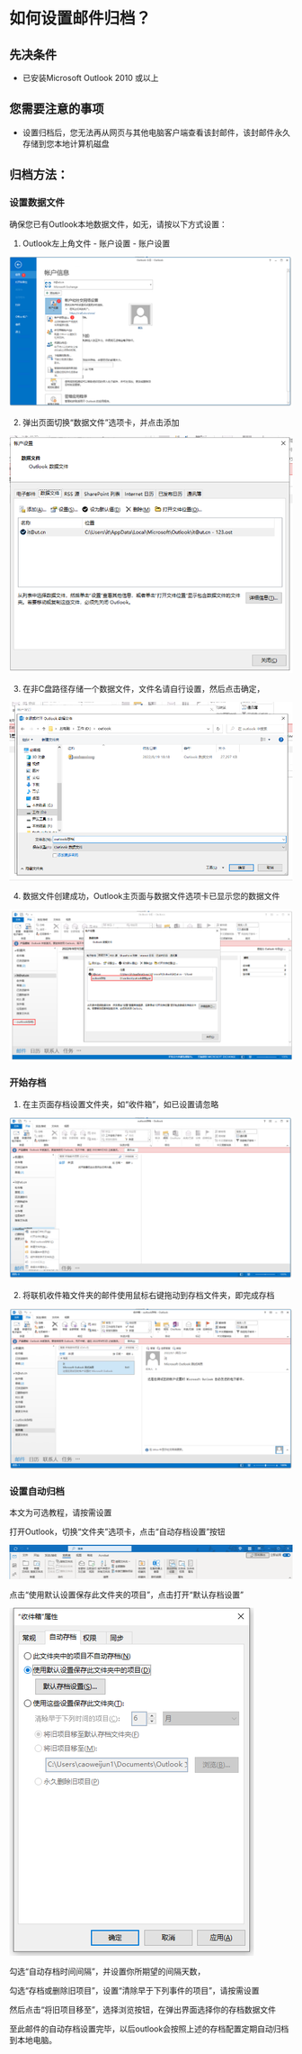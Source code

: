 # 如何设置邮件归档？

## 先决条件

* 已安装Microsoft Outlook 2010 或以上

## 您需要注意的事项

* 设置归档后，您无法再从网页与其他电脑客户端查看该封邮件，该封邮件永久存储到您本地计算机磁盘

## 归档方法：

### 设置数据文件

确保您已有Outlook本地数据文件，如无，请按以下方式设置：

1. Outlook左上角文件 - 账户设置 - 账户设置

![](assets/20220901_101145_image.png)

2. 弹出页面切换“数据文件”选项卡，并点击添加

![](assets/20220901_101311_image.png)

3. 在非C盘路径存储一个数据文件，文件名请自行设置，然后点击确定，

![](assets/20220901_101456_image.png)

4. 数据文件创建成功，Outlook主页面与数据文件选项卡已显示您的数据文件

![](assets/20220901_101638_image.png)

### 开始存档

1. 在主页面存档设置文件夹，如“收件箱”，如已设置请忽略

![](assets/20220901_101859_image.png)

2. 将联机收件箱文件夹的邮件使用鼠标右键拖动到存档文件夹，即完成存档

![](assets/20220901_102049_image.png)

### 设置自动归档

本文为可选教程，请按需设置

打开Outlook，切换“文件夹”选项卡，点击“自动存档设置”按钮

![](assets/20220901_114035_image.png)

点击“使用默认设置保存此文件夹的项目”，点击打开“默认存档设置”

![](assets/20220901_114137_image.png)

勾选“自动存档时间间隔”，并设置你所期望的间隔天数，

勾选“存档或删除旧项目”，设置“清除早于下列事件的项目”，请按需设置

然后点击“将旧项目移至”，选择浏览按钮，在弹出界面选择你的存档数据文件

至此邮件的自动存档设置完毕，以后outlook会按照上述的存档配置定期自动归档到本地电脑。

